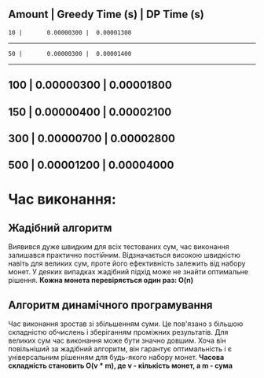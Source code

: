  Amount | Greedy Time (s) | DP Time (s)
--------------------------------------
    10 |       0.00000300 |  0.00001300
--------------------------------------   
    50 |       0.00000300 |  0.00001400
--------------------------------------    
   100 |       0.00000300 |  0.00001800
--------------------------------------   
   150 |       0.00000400 |  0.00002100
--------------------------------------
   300 |       0.00000700 |  0.00002800
--------------------------------------
   500 |       0.00001200 |  0.00004000
--------------------------------------


# Час виконання:

## Жадібний алгоритм 

Виявився дуже швидким для всіх тестованих сум, час виконання залишався практично постійним. Відзначається високою швидкістю навіть для великих сум, проте його ефективність залежить від набору монет. У деяких випадках жадібний підхід може не знайти оптимальне рішення. **Кожна монета перевіряється один раз: O(n)**



## Алгоритм динамічного програмування  

Час виконання зростав зі збільшенням суми. Це пов'язано з більшою складністю обчислень і зберіганням проміжних результатів. Для великих сум час виконання може бути значно довшим. Хоча він повільніший за жадібний алгоритм, він гарантує оптимальність і є універсальним рішенням для будь-якого набору монет. **Часова складність становить O(v * m), де v - кількість монет, а m - сума**